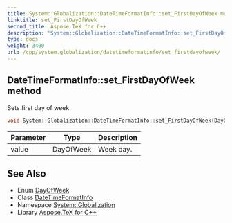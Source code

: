 ```yaml
---
title: System::Globalization::DateTimeFormatInfo::set_FirstDayOfWeek method
linktitle: set_FirstDayOfWeek
second_title: Aspose.TeX for C++
description: 'System::Globalization::DateTimeFormatInfo::set_FirstDayOfWeek method. Sets first day of week in C++.'
type: docs
weight: 3400
url: /cpp/system.globalization/datetimeformatinfo/set_firstdayofweek/
---
```

## DateTimeFormatInfo::set_FirstDayOfWeek method


Sets first day of week.

```cpp
void System::Globalization::DateTimeFormatInfo::set_FirstDayOfWeek(DayOfWeek value)
```


| Parameter | Type | Description |
| --- | --- | --- |
| value | DayOfWeek | Week day. |

## See Also

* Enum [DayOfWeek](../../../system/dayofweek/)
* Class [DateTimeFormatInfo](../)
* Namespace [System::Globalization](../../)
* Library [Aspose.TeX for C++](../../../)
